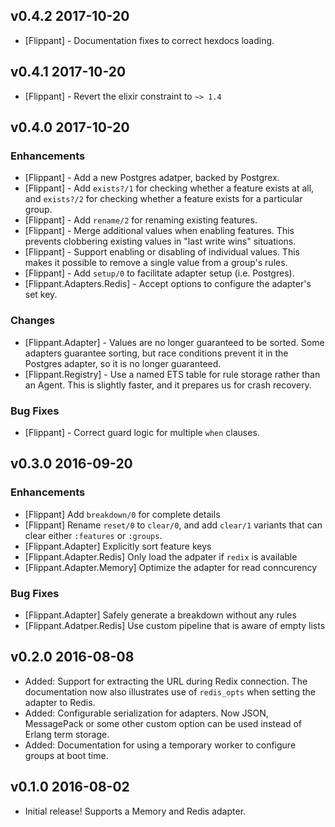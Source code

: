 ## v0.4.2 2017-10-20

* [Flippant] - Documentation fixes to correct hexdocs loading.

## v0.4.1 2017-10-20

* [Flippant] - Revert the elixir constraint to `~> 1.4`

## v0.4.0 2017-10-20

### Enhancements

* [Flippant] - Add a new Postgres adatper, backed by Postgrex.
* [Flippant] - Add `exists?/1` for checking whether a feature exists at all,
  and `exists?/2` for checking whether a feature exists for a particular group.
* [Flippant] - Add `rename/2` for renaming existing features.
* [Flippant] - Merge additional values when enabling features. This prevents
  clobbering existing values in "last write wins" situations.
* [Flippant] - Support enabling or disabling of individual values. This makes it
  possible to remove a single value from a group's rules.
* [Flippant] - Add `setup/0` to facilitate adapter setup (i.e. Postgres).
* [Flippant.Adapters.Redis] - Accept options to configure the adapter's set key.

### Changes

* [Flippant.Adapter] - Values are no longer guaranteed to be sorted. Some
  adapters guarantee sorting, but race conditions prevent it in the Postgres
  adapter, so it is no longer guaranteed.
* [Flippant.Registry] - Use a named ETS table for rule storage rather than an
  Agent. This is slightly faster, and it prepares us for crash recovery.

### Bug Fixes

* [Flippant] - Correct guard logic for multiple `when` clauses.

## v0.3.0 2016-09-20

### Enhancements

* [Flippant] Add `breakdown/0` for complete details
* [Flippant] Rename `reset/0` to `clear/0`, and add `clear/1` variants that can
  clear either `:features` or `:groups`.
* [Flippant.Adapter] Explicitly sort feature keys
* [Flippant.Adapter.Redis] Only load the adpater if `redix` is available
* [Flippant.Adapter.Memory] Optimize the adapter for read conncurency

### Bug Fixes

* [Flippant.Adapter] Safely generate a breakdown without any rules
* [Flippant.Adatper.Redis] Use custom pipeline that is aware of empty lists

## v0.2.0 2016-08-08

* Added: Support for extracting the URL during Redix connection. The
  documentation now also illustrates use of `redis_opts` when setting the
  adapter to Redis.
* Added: Configurable serialization for adapters. Now JSON, MessagePack or some
  other custom option can be used instead of Erlang term storage.
* Added: Documentation for using a temporary worker to configure groups at boot
  time.

## v0.1.0 2016-08-02

* Initial release! Supports a Memory and Redis adapter.
